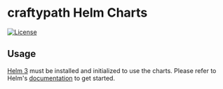 # craftypath Helm Charts

[![License](https://img.shields.io/badge/License-Apache%202.0-blue.svg)](https://opensource.org/licenses/Apache-2.0)

## Usage

[Helm 3](https://helm.sh) must be installed and initialized to use the charts.
Please refer to Helm's [documentation](https://helm.sh/docs/) to get started.
